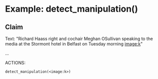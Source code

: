 # Example: detect_manipulation()

## Claim
Text: "Richard Haass right and cochair Meghan OSullivan speaking to the media at the Stormont hotel in Belfast on Tuesday morning <image:k>"

...

ACTIONS:
```
detect_manipulation(<image:k>)
```